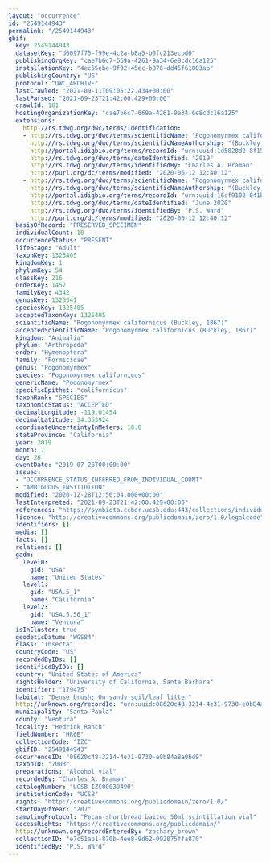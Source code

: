 ```yaml
---
layout: "occurrence"
id: "2549144943"
permalink: "/2549144943"
gbif:
  key: 2549144943
  datasetKey: "d6097f75-f99e-4c2a-b8a5-b0fc213ecbd0"
  publishingOrgKey: "cae7b6c7-669a-4261-9a34-6e8cdc16a125"
  installationKey: "4ec55ebe-9f92-45ec-b076-dd45f61003ab"
  publishingCountry: "US"
  protocol: "DWC_ARCHIVE"
  lastCrawled: "2021-09-11T09:05:22.434+00:00"
  lastParsed: "2021-09-23T21:42:00.429+00:00"
  crawlId: 161
  hostingOrganizationKey: "cae7b6c7-669a-4261-9a34-6e8cdc16a125"
  extensions:
    http://rs.tdwg.org/dwc/terms/Identification:
    - http://rs.tdwg.org/dwc/terms/scientificName: "Pogonomyrmex californicus"
      http://rs.tdwg.org/dwc/terms/scientificNameAuthorship: "(Buckley, 1867)"
      http://portal.idigbio.org/terms/recordId: "urn:uuid:1d5820d2-8f15-4d6b-9657-79a9d1c0fb8e"
      http://rs.tdwg.org/dwc/terms/dateIdentified: "2019"
      http://rs.tdwg.org/dwc/terms/identifiedBy: "Charles A. Braman"
      http://purl.org/dc/terms/modified: "2020-06-12 12:40:12"
    - http://rs.tdwg.org/dwc/terms/scientificName: "Pogonomyrmex californicus"
      http://rs.tdwg.org/dwc/terms/scientificNameAuthorship: "(Buckley, 1867)"
      http://portal.idigbio.org/terms/recordId: "urn:uuid:16cf9102-041b-4472-9710-65191638c599"
      http://rs.tdwg.org/dwc/terms/dateIdentified: "June 2020"
      http://rs.tdwg.org/dwc/terms/identifiedBy: "P.S. Ward"
      http://purl.org/dc/terms/modified: "2020-06-12 12:40:12"
  basisOfRecord: "PRESERVED_SPECIMEN"
  individualCount: 10
  occurrenceStatus: "PRESENT"
  lifeStage: "Adult"
  taxonKey: 1325405
  kingdomKey: 1
  phylumKey: 54
  classKey: 216
  orderKey: 1457
  familyKey: 4342
  genusKey: 1325341
  speciesKey: 1325405
  acceptedTaxonKey: 1325405
  scientificName: "Pogonomyrmex californicus (Buckley, 1867)"
  acceptedScientificName: "Pogonomyrmex californicus (Buckley, 1867)"
  kingdom: "Animalia"
  phylum: "Arthropoda"
  order: "Hymenoptera"
  family: "Formicidae"
  genus: "Pogonomyrmex"
  species: "Pogonomyrmex californicus"
  genericName: "Pogonomyrmex"
  specificEpithet: "californicus"
  taxonRank: "SPECIES"
  taxonomicStatus: "ACCEPTED"
  decimalLongitude: -119.01454
  decimalLatitude: 34.353924
  coordinateUncertaintyInMeters: 10.0
  stateProvince: "California"
  year: 2019
  month: 7
  day: 26
  eventDate: "2019-07-26T00:00:00"
  issues:
  - "OCCURRENCE_STATUS_INFERRED_FROM_INDIVIDUAL_COUNT"
  - "AMBIGUOUS_INSTITUTION"
  modified: "2020-12-28T12:56:04.000+00:00"
  lastInterpreted: "2021-09-23T21:42:00.429+00:00"
  references: "https://symbiota.ccber.ucsb.edu:443/collections/individual/index.php?occid=179475"
  license: "http://creativecommons.org/publicdomain/zero/1.0/legalcode"
  identifiers: []
  media: []
  facts: []
  relations: []
  gadm:
    level0:
      gid: "USA"
      name: "United States"
    level1:
      gid: "USA.5_1"
      name: "California"
    level2:
      gid: "USA.5.56_1"
      name: "Ventura"
  isInCluster: true
  geodeticDatum: "WGS84"
  class: "Insecta"
  countryCode: "US"
  recordedByIDs: []
  identifiedByIDs: []
  country: "United States of America"
  rightsHolder: "University of California, Santa Barbara"
  identifier: "179475"
  habitat: "Dense brush; On sandy soil/leaf litter"
  http://unknown.org/recordId: "urn:uuid:08620c48-3214-4e31-9730-e0b84a8a0bd9"
  municipality: "Santa Paula"
  county: "Ventura"
  locality: "Hedrick Ranch"
  fieldNumber: "HR6E"
  collectionCode: "IZC"
  gbifID: "2549144943"
  occurrenceID: "08620c48-3214-4e31-9730-e0b84a8a0bd9"
  taxonID: "7003"
  preparations: "Alcohol vial"
  recordedBy: "Charles A. Braman"
  catalogNumber: "UCSB-IZC00039490"
  institutionCode: "UCSB"
  rights: "http://creativecommons.org/publicdomain/zero/1.0/"
  startDayOfYear: "207"
  samplingProtocol: "Pecan-shortbread baited 50ml scintillation vial"
  accessRights: "https://creativecommons.org/publicdomain/"
  http://unknown.org/recordEnteredBy: "zachary_brown"
  collectionID: "e7c51ab1-870b-4ee8-9d62-092875ffa870"
  identifiedBy: "P.S. Ward"
---
```

